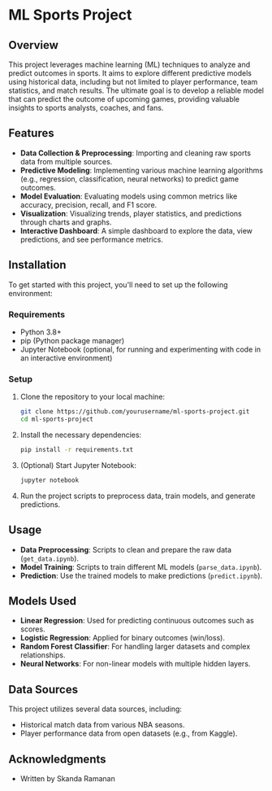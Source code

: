 
# ML Sports Project

## Overview

This project leverages machine learning (ML) techniques to analyze and predict outcomes in sports. It aims to explore different predictive models using historical data, including but not limited to player performance, team statistics, and match results. The ultimate goal is to develop a reliable model that can predict the outcome of upcoming games, providing valuable insights to sports analysts, coaches, and fans.

## Features

- **Data Collection & Preprocessing**: Importing and cleaning raw sports data from multiple sources.
- **Predictive Modeling**: Implementing various machine learning algorithms (e.g., regression, classification, neural networks) to predict game outcomes.
- **Model Evaluation**: Evaluating models using common metrics like accuracy, precision, recall, and F1 score.
- **Visualization**: Visualizing trends, player statistics, and predictions through charts and graphs.
- **Interactive Dashboard**: A simple dashboard to explore the data, view predictions, and see performance metrics.

## Installation

To get started with this project, you'll need to set up the following environment:

### Requirements

- Python 3.8+
- pip (Python package manager)
- Jupyter Notebook (optional, for running and experimenting with code in an interactive environment)

### Setup

1. Clone the repository to your local machine:

   ```bash
   git clone https://github.com/yourusername/ml-sports-project.git
   cd ml-sports-project
   ```

2. Install the necessary dependencies:

   ```bash
   pip install -r requirements.txt
   ```

3. (Optional) Start Jupyter Notebook:

   ```bash
   jupyter notebook
   ```

4. Run the project scripts to preprocess data, train models, and generate predictions.

## Usage

- **Data Preprocessing**: Scripts to clean and prepare the raw data (`get_data.ipynb`).
- **Model Training**: Scripts to train different ML models (`parse_data.ipynb`).
- **Prediction**: Use the trained models to make predictions (`predict.ipynb`).


## Models Used

- **Linear Regression**: Used for predicting continuous outcomes such as scores.
- **Logistic Regression**: Applied for binary outcomes (win/loss).
- **Random Forest Classifier**: For handling larger datasets and complex relationships.
- **Neural Networks**: For non-linear models with multiple hidden layers.

## Data Sources

This project utilizes several data sources, including:

- Historical match data from various NBA seasons.
- Player performance data from open datasets (e.g., from Kaggle).


## Acknowledgments

- Written by Skanda Ramanan

